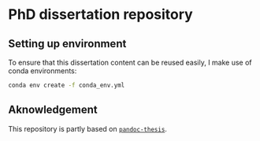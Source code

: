 # PhD dissertation repository

## Setting up environment

To ensure that this dissertation content can be reused easily, I make use of conda environments:

```bash
conda env create -f conda_env.yml
```

## Aknowledgement

This repository is partly based on [`pandoc-thesis`](https://github.com/cagix/pandoc-thesis).

